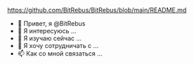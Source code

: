 https://github.com/BitRebus/BitRebus/blob/main/README.md

- 👋 Привет, я @BitRebus
- 👀 Я интересуюсь ...
- 🌱 Я изучаю сейчас ...
- 💞️ Я хочу сотрудничать с ...
- 📫 Как со мной связаться ...
